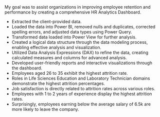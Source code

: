 My goal was to assist organizations in improving employee retention and performance by creating a comprehensive HR Analytics Dashboard.

- Extracted the client-provided data.
- Loaded the data into Power BI, removed nulls and duplicates, corrected spelling errors, and adjusted data types using Power Query.
- Transformed data loaded into Power View for further analysis.
- Created a logical data structure through the data modeling process, enabling effective analysis and visualization.
- Utilized Data Analysis Expressions (DAX) to refine the data, creating calculated measures and columns for advanced analysis.
- Developed user-friendly reports and interactive visualizations through the dashboard.
- Employees aged 26 to 35 exhibit the highest attrition rate.
- Roles in Life Sciences Education and Laboratory Technician domains demonstrate the highest attrition percentages.
- Job satisfaction is directly related to attrition rates across various roles.
- Employees with 1 to 2 years of experience display the highest attrition rates.
- Surprisingly, employees earning below the average salary of 6.5k are more likely to leave the company.
